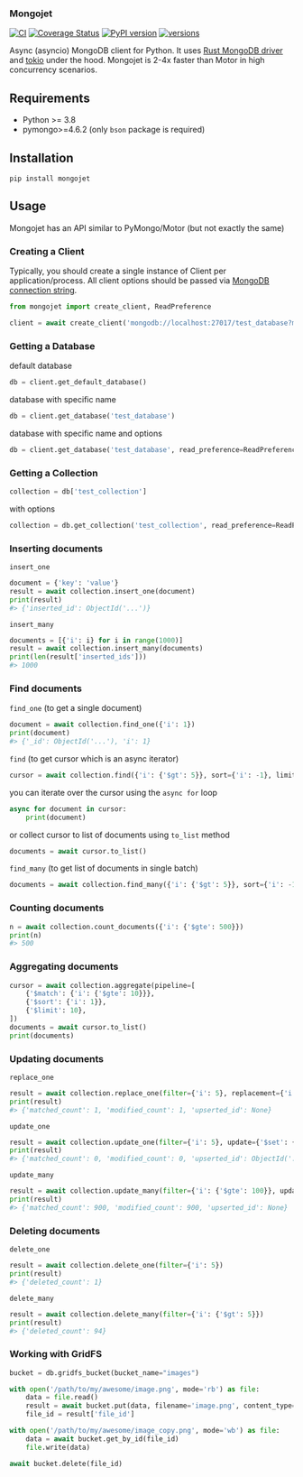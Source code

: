 ### Mongojet

[![CI](https://github.com/romis2012/mongojet/actions/workflows/python-ci.yml/badge.svg)](https://github.com/romis2012/mongojet/actions/workflows/python-ci.yml)
[![Coverage Status](https://codecov.io/gh/romis2012/mongojet/branch/master/graph/badge.svg)](https://codecov.io/gh/romis2012/mongojet)
[![PyPI version](https://badge.fury.io/py/mongojet.svg)](https://pypi.python.org/pypi/mongojet)
[![versions](https://img.shields.io/pypi/pyversions/mongojet.svg)](https://github.com/romis2012/mongojet)

Async (asyncio) MongoDB client for Python. 
It uses [Rust MongoDB driver](https://github.com/mongodb/mongo-rust-driver) and [tokio](https://github.com/tokio-rs/tokio) under the hood.
Mongojet is 2-4x faster than Motor in high concurrency scenarios.

## Requirements
- Python >= 3.8
- pymongo>=4.6.2 (only `bson` package is required)


## Installation
```
pip install mongojet
```

## Usage

Mongojet has an API similar to PyMongo/Motor (but not exactly the same)

### Creating a Client
Typically, you should create a single instance of Client per application/process.
All client options should be passed via [MongoDB connection string](https://www.mongodb.com/docs/manual/reference/connection-string/).
```python
from mongojet import create_client, ReadPreference

client = await create_client('mongodb://localhost:27017/test_database?maxPoolSize=16')
```

### Getting a Database
default database
```python
db = client.get_default_database()
```
database with specific name
```python
db = client.get_database('test_database')
```
database with specific name and options
```python
db = client.get_database('test_database', read_preference=ReadPreference(mode='secondaryPreferred'))
```

### Getting a Collection
```python
collection = db['test_collection']
```
with options
```python
collection = db.get_collection('test_collection', read_preference=ReadPreference(mode='secondary'))
```

### Inserting documents
`insert_one`
```python
document = {'key': 'value'}
result = await collection.insert_one(document)
print(result)
#> {'inserted_id': ObjectId('...')}
```
`insert_many`
```python
documents = [{'i': i} for i in range(1000)]
result = await collection.insert_many(documents)
print(len(result['inserted_ids']))
#> 1000
```
### Find documents

`find_one` (to get a single document)
```python
document = await collection.find_one({'i': 1})
print(document)
#> {'_id': ObjectId('...'), 'i': 1}
```

`find` (to get cursor which is an async iterator)
```python
cursor = await collection.find({'i': {'$gt': 5}}, sort={'i': -1}, limit=10)
```
you can iterate over the cursor using the `async for` loop
```python
async for document in cursor:
    print(document)
```
or collect cursor to list of documents using `to_list` method
```python
documents = await cursor.to_list()
```

`find_many` (to get list of documents in single batch)
```python
documents = await collection.find_many({'i': {'$gt': 5}}, sort={'i': -1}, limit=10)
```

### Counting documents
```python
n = await collection.count_documents({'i': {'$gte': 500}})
print(n)
#> 500
```

### Aggregating documents
```python
cursor = await collection.aggregate(pipeline=[
    {'$match': {'i': {'$gte': 10}}},
    {'$sort': {'i': 1}},
    {'$limit': 10},
])
documents = await cursor.to_list()
print(documents)
```

### Updating documents

`replace_one`
```python
result = await collection.replace_one(filter={'i': 5}, replacement={'i': 5000})
print(result)
#> {'matched_count': 1, 'modified_count': 1, 'upserted_id': None}
```

`update_one`
```python
result = await collection.update_one(filter={'i': 5}, update={'$set': {'i': 5000}}, upsert=True)
print(result)
#> {'matched_count': 0, 'modified_count': 0, 'upserted_id': ObjectId('...')}
```

`update_many`
```python
result = await collection.update_many(filter={'i': {'$gte': 100}}, update={'$set': {'i': 0}})
print(result)
#> {'matched_count': 900, 'modified_count': 900, 'upserted_id': None}
```

### Deleting documents
`delete_one`
```python
result = await collection.delete_one(filter={'i': 5})
print(result)
#> {'deleted_count': 1}
```
`delete_many`
```python
result = await collection.delete_many(filter={'i': {'$gt': 5}})
print(result)
#> {'deleted_count': 94}
```

### Working with GridFS
```python
bucket = db.gridfs_bucket(bucket_name="images")

with open('/path/to/my/awesome/image.png', mode='rb') as file:
    data = file.read()
    result = await bucket.put(data, filename='image.png', content_type='image/png')
    file_id = result['file_id']

with open('/path/to/my/awesome/image_copy.png', mode='wb') as file:
    data = await bucket.get_by_id(file_id)
    file.write(data)

await bucket.delete(file_id)
```

